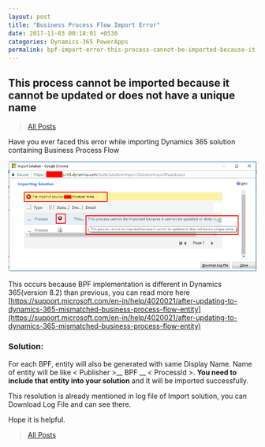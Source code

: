 ```yaml
---
layout: post
title: "Business Process Flow Import Error"
date: 2017-11-03 00:18:01 +0530
categories: Dynamics-365 PowerApps
permalink: bpf-import-error-this-process-cannot-be-imported-because-it-cannot-be-updated-or-does-not-have-a-unique-name-dynamics-365
---
```


## This process cannot be imported because it cannot be updated or does not have a unique name

>[All Posts](https://www.ashishvishwakarma.com/posts/)

Have you ever faced this error while importing Dynamics 365 solution containing Business Process Flow

![Import Solution Error](assets/2017-11-03/Import_Solution_Error.png)

This occurs because BPF implementation is different in Dynamics 365(version 8.2) than previous, you can read more here [https://support.microsoft.com/en-in/help/4020021/after-updating-to-dynamics-365-mismatched-business-process-flow-entity](https://support.microsoft.com/en-in/help/4020021/after-updating-to-dynamics-365-mismatched-business-process-flow-entity)

### Solution:

For each BPF, entity will also be generated with same Display Name. Name of entity will be like < Publisher >__ BPF __ < ProcessId >. **You need to include that entity into your solution** and It will be imported successfully.

This resolution is already mentioned in log file of Import solution, you can Download Log File and can see there.

Hope it is helpful.

>[All Posts](https://www.ashishvishwakarma.com/posts/)
